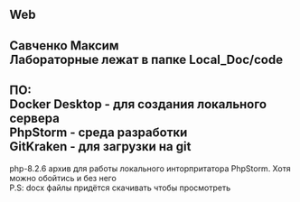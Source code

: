 Web
----
Савченко Максим  
Лабораторные лежат в папке Local_Doc/code
--------------------
ПО:  
Docker Desktop - для создания локального сервера  
PhpStorm - среда разработки  
GitKraken - для загрузки на git
--------------------
php-8.2.6 архив для работы локального инторпритатора PhpStorm. Хотя можно обойтись и без него  
P.S: docx файлы придётся скачивать чтобы просмотреть
